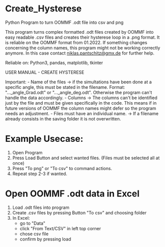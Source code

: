 # Create_Hysterese
Python Program to turn OOMMF .odt file into csv and png

This program turns complex formatted .odt files created by OOMMF into easy readable .csv files
and creates their hysterese loop in a .png format. It is reliable on the OOMMF format from 01.2022.
If something changes concerning the column names, this program might not be working correctly anymore.
In this case contact niklas.pantschitz@gmx.de for further help.

Reliable on: Python3, pandas, matplotlib, tkinter

USER MANUAL - CREATE HYSTERESE

Important:
	- Name of the files
		-> if the simultations have been done at a specific angle, this must be stated in the filename.
		   Format: "..._angle_Grad.odt" or "..._angle_deg.odt". Otherwise the program can't handle the 
		   data accordingly.
	- Columns
		-> The columns can't be identified just by the file and must be given specifically in the code.
		   This means if in future versions of OOMMF the column names might defer so the program needs
		   an adjustment.
	- Files must have an individual name.
		-> If a filename already consists in the saving folder it is not overwritten.

# Example Usecase:
1. Open Program
2. Press Load Button and select wanted files. (Files must be selected all at once)
3. Press "To png" or "To csv" to command actions.
4. Repeat step 2-3 if wanted.

# Open OOMMF .odt data in Excel
1.  Load .odt files into program 
2.  Create .csv files by pressing Button "To csv" and choosing folder
3.  In Excel:
	- go to "Data"
	- click "From Text/CSV" in left top corner
	- chose csv file 
	- confirm by pressing load
